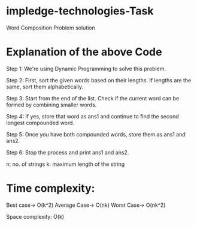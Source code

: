 # impledge-technologies-Task
Word Composition Problem solution

# Explanation of the above Code

Step 1: We're using Dynamic Programming to solve this problem.

Step 2: First, sort the given words based on their lengths. If lengths are the same, sort them alphabetically.

Step 3: Start from the end of the list. Check if the current word can be formed by combining smaller words.

Step 4: If yes, store that word as ans1 and continue to find the second longest compounded word.

Step 5: Once you have both compounded words, store them as ans1 and ans2.

Step 6: Stop the process and print ans1 and ans2.

n: no. of strings k: maximum length of the string

# Time complexity:

Best case-> O(k^2) Average Case-> O(nk) Worst Case-> O(nk^2)

Space complexity: O(k)
